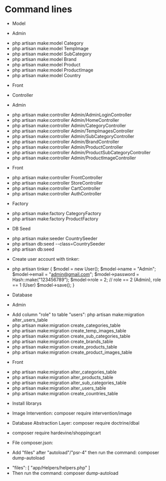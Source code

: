 # Command lines #
- Model
* Admin
+ php artisan make:model Category
+ php artisan make:model TempImage
+ php artisan make:model SubCategory
+ php artisan make:model Brand
+ php artisan make:model Product
+ php artisan make:model ProductImage
+ php artisan make:model Country
* Front

- Controller
* Admin
+ php artisan make:controller Admin/AdminLoginController
+ php artisan make:controller Admin/HomeController
+ php artisan make:controller Admin/CategoryController
+ php artisan make:controller Admin/TempImagesController
+ php artisan make:controller Admin/SubCategoryController
+ php artisan make:controller Admin/BrandController
+ php artisan make:controller Admin/ProductController
+ php artisan make:controller Admin/ProductSubCategoryController
+ php artisan make:controller Admin/ProductImageController
* Front
+ php artisan make:controller FrontController
+ php artisan make:controller StoreController
+ php artisan make:controller CartController
+ php artisan make:controller AuthController

- Factory
+ php artisan make:factory CategoryFactory
+ php artisan make:factory ProductFactory

- DB Seed
+ php artisan make:seeder CountrySeeder
+ php artisan db:seed --class=CountrySeeder
+ php artisan db:seed

- Create user account with tinker:
+ php artisan tinker
{
    $model = new User();
    $model->name = "Admin";
    $model->email = "admin@gmail.com";
    $model->password = Hash::make("123456789");
    $model->role = 2; // role == 2 (Admin), role == 1 (User)
    $model->save();
}

- Database
* Admin
+ Add column "role" to table "users": php artisan make:migration alter_users_table
+ php artisan make:migration create_categories_table
+ php artisan make:migration create_temp_images_table
+ php artisan make:migration create_sub_categories_table
+ php artisan make:migration create_brands_table
+ php artisan make:migration create_products_table
+ php artisan make:migration create_product_images_table
* Front
+ php artisan make:migration alter_categories_table
+ php artisan make:migration alter_products_table
+ php artisan make:migration alter_sub_categories_table
+ php artisan make:migration alter_users_table
+ php artisan make:migration create_countries_table

- Install librarys
+ Image Intervention: composer require intervention/image
+ Database Abstraction Layer: composer require doctrine/dbal
+ composer require hardevine/shoppingcart

+ File composer.json:
+ Add "files" after "autoload"/"psr-4" then run the command: composer dump-autoload
-   "files": [
        "app/Helpers/helpers.php"
    ]
- Then run the command: composer dump-autoload